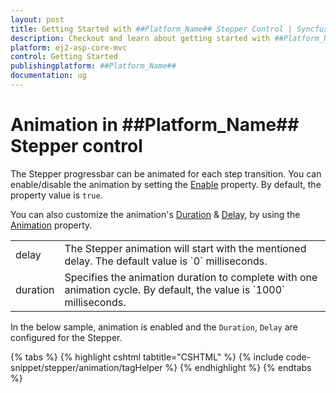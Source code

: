 ```yaml
---
layout: post
title: Getting Started with ##Platform_Name## Stepper Control | Syncfusion
description: Checkout and learn about getting started with ##Platform_Name## Stepper control of Syncfusion Essential JS 2 and more details.
platform: ej2-asp-core-mvc
control: Getting Started
publishingplatform: ##Platform_Name##
documentation: ug
---
```


# Animation in ##Platform_Name## Stepper control

The Stepper progressbar can be animated for each step transition. You can enable/disable the animation by setting the [Enable](https://help.syncfusion.com/cr/aspnetmvc-js2/Syncfusion.EJ2.Navigations.StepperAnimationSettings.html#Syncfusion_EJ2_Navigations_StepperAnimationSettings_Enable) property. By default, the property value is `true`.

You can also customize the animation's [Duration](https://help.syncfusion.com/cr/aspnetmvc-js2/Syncfusion.EJ2.Navigations.StepperAnimationSettings.html#Syncfusion_EJ2_Navigations_StepperAnimationSettings_Duration) & [Delay](https://help.syncfusion.com/cr/aspnetmvc-js2/Syncfusion.EJ2.Navigations.StepperAnimationSettings.html#Syncfusion_EJ2_Navigations_StepperAnimationSettings_Delay), by using the [Animation](https://help.syncfusion.com/cr/aspnetmvc-js2/Syncfusion.EJ2.Navigations.Stepper.html#Syncfusion_EJ2_Navigations_Stepper_Animation) property.

<!-- markdownlint-disable MD033 -->
<table>
<tr>
<td>
delay</td><td>
The Stepper animation will start with the mentioned delay. The default value is `0` milliseconds.</td></tr>
<tr>
<td>
duration</td><td>
Specifies the animation duration to complete with one animation cycle. By default, the value is `1000` milliseconds.</td></tr>
</table>

In the below sample, animation is enabled and the `Duration`, `Delay` are configured for the Stepper.

{% tabs %}
{% highlight cshtml tabtitle="CSHTML" %}
{% include code-snippet/stepper/animation/tagHelper %}
{% endhighlight %}
{% endtabs %}